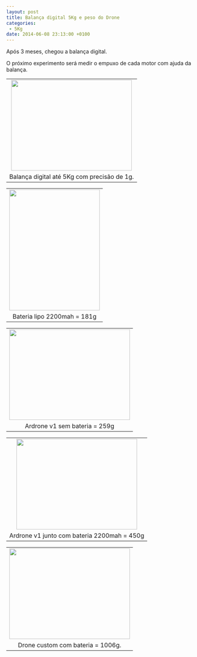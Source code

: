 ```yaml
---
layout: post
title: Balança digital 5Kg e peso do Drone
categories:
 - 5Kg
date: 2014-06-08 23:13:00 +0100
---
```


Após 3 meses, chegou a balança digital.  

O próximo experimento será medir o empuxo de cada motor com ajuda da balança.  

  

<a name="more"></a>  
  

<table align="center" cellpadding="0" cellspacing="0" class="tr-caption-container" style="margin-left: auto; margin-right: auto; text-align: center;"><tbody>
<tr><td style="text-align: center;"><a href="http://1.bp.blogspot.com/-Eo-yxss84Rk/U5TdXeWFHnI/AAAAAAAAraY/u4bJvf9G1YM/s1600/IMG_20140608_190158.jpg" imageanchor="1" style="margin-left: auto; margin-right: auto;"><img border="0" height="240" src="http://1.bp.blogspot.com/-Eo-yxss84Rk/U5TdXeWFHnI/AAAAAAAAraY/u4bJvf9G1YM/s1600/IMG_20140608_190158.jpg" width="320"/></a></td></tr>
<tr><td class="tr-caption" style="text-align: center;">Balança digital até 5Kg com precisão de 1g.</td></tr>
</tbody></table>

  

<table align="center" cellpadding="0" cellspacing="0" class="tr-caption-container" style="margin-left: auto; margin-right: auto; text-align: center;"><tbody>
<tr><td style="text-align: center;"><a href="http://1.bp.blogspot.com/-D8rAcgseuRA/U5TdAyBw0OI/AAAAAAAArag/tKLDlXjS4tU/s1600/IMG_20140608_190011.jpg" imageanchor="1" style="margin-left: auto; margin-right: auto;"><img border="0" height="320" src="http://1.bp.blogspot.com/-D8rAcgseuRA/U5TdAyBw0OI/AAAAAAAArag/tKLDlXjS4tU/s1600/IMG_20140608_190011.jpg" width="240"/></a></td></tr>
<tr><td class="tr-caption" style="text-align: center;">Bateria lipo 2200mah = 181g</td></tr>
</tbody></table>

<table align="center" cellpadding="0" cellspacing="0" class="tr-caption-container" style="margin-left: auto; margin-right: auto; text-align: center;"><tbody>
<tr><td style="text-align: center;"><a href="http://2.bp.blogspot.com/-r77wo-BMELc/U5TcqgizoyI/AAAAAAAAraw/uAj2qjormz8/s1600/IMG_20140608_185855.jpg" imageanchor="1" style="margin-left: auto; margin-right: auto;"><img border="0" height="240" src="http://2.bp.blogspot.com/-r77wo-BMELc/U5TcqgizoyI/AAAAAAAAraw/uAj2qjormz8/s1600/IMG_20140608_185855.jpg" width="320"/></a></td></tr>
<tr><td class="tr-caption" style="text-align: center;">Ardrone v1 sem bateria = 259g</td></tr>
</tbody></table>

<table align="center" cellpadding="0" cellspacing="0" class="tr-caption-container" style="margin-left: auto; margin-right: auto; text-align: center;"><tbody>
<tr><td style="text-align: center;"><a href="http://2.bp.blogspot.com/-9KNofv1XxQo/U5Tec5RQmOI/AAAAAAAAra4/b6fE6JJQBLE/s1600/IMG_20140608_185922.jpg" imageanchor="1" style="margin-left: auto; margin-right: auto;"><img border="0" height="240" src="http://2.bp.blogspot.com/-9KNofv1XxQo/U5Tec5RQmOI/AAAAAAAAra4/b6fE6JJQBLE/s1600/IMG_20140608_185922.jpg" width="320"/></a></td></tr>
<tr><td class="tr-caption" style="text-align: center;">Ardrone v1 junto com bateria 2200mah = 450g</td></tr>
</tbody></table>

<table align="center" cellpadding="0" cellspacing="0" class="tr-caption-container" style="margin-left: auto; margin-right: auto; text-align: center;"><tbody>
<tr><td style="text-align: center;"><a href="http://3.bp.blogspot.com/-P7-MPDkTH6M/U5TerLdi-KI/AAAAAAAArbA/XoHbFA2F13Q/s1600/IMG_20140608_185655.jpg" imageanchor="1" style="margin-left: auto; margin-right: auto;"><img border="0" height="240" src="http://3.bp.blogspot.com/-P7-MPDkTH6M/U5TerLdi-KI/AAAAAAAArbA/XoHbFA2F13Q/s1600/IMG_20140608_185655.jpg" width="320"/></a></td></tr>
<tr><td class="tr-caption" style="text-align: center;">Drone custom com bateria = 1006g.</td></tr>
</tbody></table>

  